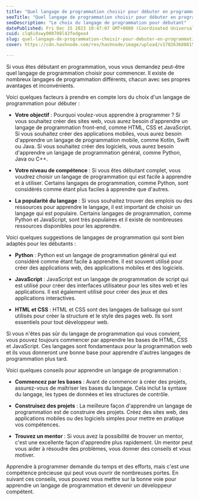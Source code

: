 ```yaml
---
title: "Quel langage de programmation choisir pour débuter en programmation ?"
seoTitle: "Quel langage de programmation choisir pour débuter en programmation"
seoDescription: "Le choix du langage de programmation pour débutant"
datePublished: Fri Dec 15 2023 10:47:07 GMT+0000 (Coordinated Universal Time)
cuid: clq6i8swy000708l42fedgea4
slug: quel-langage-de-programmation-choisir-pour-debuter-en-programmation
cover: https://cdn.hashnode.com/res/hashnode/image/upload/v1702636888157/a8922686-452f-472b-9bb1-232eb8bef357.jpeg

---
```


Si vous êtes débutant en programmation, vous vous demandez peut-être quel langage de programmation choisir pour commencer. Il existe de nombreux langages de programmation différents, chacun avec ses propres avantages et inconvénients.

Voici quelques facteurs à prendre en compte lors du choix d'un langage de programmation pour débuter :

* **Votre objectif** : Pourquoi voulez-vous apprendre à programmer ? Si vous souhaitez créer des sites web, vous aurez besoin d'apprendre un langage de programmation front-end, comme HTML, CSS et JavaScript. Si vous souhaitez créer des applications mobiles, vous aurez besoin d'apprendre un langage de programmation mobile, comme Kotlin, Swift ou Java. Si vous souhaitez créer des logiciels, vous aurez besoin d'apprendre un langage de programmation général, comme Python, Java ou C++.
    
* **Votre niveau de compétence** : Si vous êtes débutant complet, vous voudrez choisir un langage de programmation qui est facile à apprendre et à utiliser. Certains langages de programmation, comme Python, sont considérés comme étant plus faciles à apprendre que d'autres.
    
* **La popularité du langage** : Si vous souhaitez trouver des emplois ou des ressources pour apprendre le langage, il est important de choisir un langage qui est populaire. Certains langages de programmation, comme Python et JavaScript, sont très populaires et il existe de nombreuses ressources disponibles pour les apprendre.
    

Voici quelques suggestions de langages de programmation qui sont bien adaptés pour les débutants :

* **Python** : Python est un langage de programmation général qui est considéré comme étant facile à apprendre. Il est souvent utilisé pour créer des applications web, des applications mobiles et des logiciels.
    
* **JavaScript** : JavaScript est un langage de programmation de script qui est utilisé pour créer des interfaces utilisateur pour les sites web et les applications. Il est également utilisé pour créer des jeux et des applications interactives.
    
* **HTML et CSS** : HTML et CSS sont des langages de balisage qui sont utilisés pour créer la structure et le style des pages web. Ils sont essentiels pour tout développeur web.
    

Si vous n'êtes pas sûr du langage de programmation qui vous convient, vous pouvez toujours commencer par apprendre les bases de HTML, CSS et JavaScript. Ces langages sont fondamentaux pour la programmation web et ils vous donneront une bonne base pour apprendre d'autres langages de programmation plus tard.

Voici quelques conseils pour apprendre un langage de programmation :

* **Commencez par les bases** : Avant de commencer à créer des projets, assurez-vous de maîtriser les bases du langage. Cela inclut la syntaxe du langage, les types de données et les structures de contrôle.
    
* **Construisez des projets** : La meilleure façon d'apprendre un langage de programmation est de construire des projets. Créez des sites web, des applications mobiles ou des logiciels simples pour mettre en pratique vos compétences.
    
* **Trouvez un mentor** : Si vous avez la possibilité de trouver un mentor, c'est une excellente façon d'apprendre plus rapidement. Un mentor peut vous aider à résoudre des problèmes, vous donner des conseils et vous motiver.
    

Apprendre à programmer demande du temps et des efforts, mais c'est une compétence précieuse qui peut vous ouvrir de nombreuses portes. En suivant ces conseils, vous pouvez vous mettre sur la bonne voie pour apprendre un langage de programmation et devenir un développeur compétent.